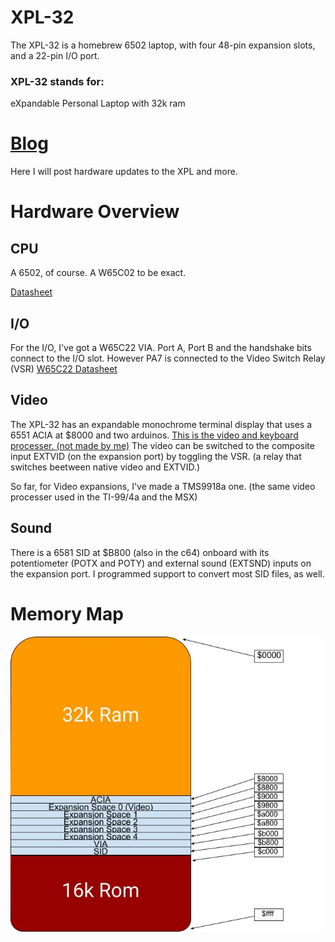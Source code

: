 # XPL-32
The XPL-32 is a homebrew 6502 laptop, with four 48-pin expansion slots, and a 22-pin I/O port.
 ### XPL-32 stands for:
eXpandable 
Personal 
Laptop 
with 32k ram
# [Blog](unstinkableinventions.wordpress.com)
Here I will post hardware updates to the XPL and more.
# Hardware Overview
## CPU
A 6502, of course. A W65C02 to be exact. 

[Datasheet](https://eater.net/datasheets/w65c02s.pdf)
## I/O
For the I/O, I've got a W65C22 VIA. Port A, Port B and the handshake bits connect to the I/O slot.
However PA7 is connected to the Video Switch Relay (VSR)
[W65C22 Datasheet](https://eater.net/datasheets/w65c22.pdf)
## Video
The XPL-32 has an expandable monochrome terminal display that uses a 6551 ACIA  at $8000 and two arduinos.
[This is the video and keyboard processer. (not made by me)](http://searle.x10host.com/MonitorKeyboard/index.html)
The video can be switched to the composite input EXTVID (on the expansion port) by toggling the VSR. (a relay that switches beetween native video and EXTVID.)

So far, for Video expansions, I've made a TMS9918a one. (the same video processer used in the TI-99/4a and the MSX)
## Sound
There is a 6581 SID at $B800 (also in the c64) onboard with its potentiometer (POTX and POTY) and external sound (EXTSND) inputs on the expansion port.
I programmed support to convert most SID files, as well.
# Memory Map
![](https://raw.githubusercontent.com/liaminventions/XPL-32/main/images/memory_map.jpg)
